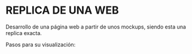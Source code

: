 # REPLICA DE UNA WEB

Desarrollo de una página web a partir de unos mockups, siendo esta una replica exacta.

Pasos para su visualización:
